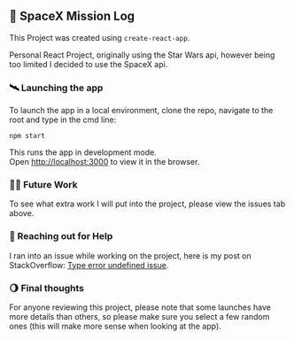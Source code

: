 ## 🚀 SpaceX Mission Log

This Project was created using ```create-react-app```.

Personal React Project, originally using the Star Wars api, however being too limited I decided to use the SpaceX api.

### 🛰 Launching the app
To launch the app in a local environment, clone the repo, navigate to the root and type in the cmd line:

```npm start```

This runs the app in development mode.<br />
Open [http://localhost:3000](http://localhost:3000) to view it in the browser.

### 👨‍🚀 Future Work
To see what extra work I will put into the project, please view the issues tab above.

### 🔭 Reaching out for Help
I ran into an issue while working on the project, here is my post on StackOverflow: [Type error undefined issue](https://stackoverflow.com/questions/60247043/typeerror-cannot-read-property-rocket-name-of-undefined-even-though-it-is).

### 🌖 Final thoughts
For anyone reviewing this project, please note that some launches have more details than others, so please make sure you select a few random ones (this will make more sense when looking at the app).

